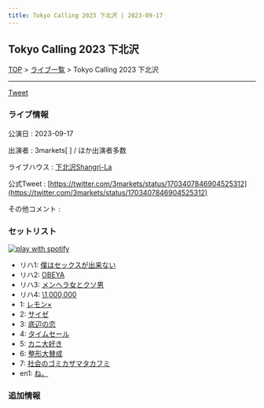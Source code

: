 ```yaml
---
title: Tokyo Calling 2023 下北沢 | 2023-09-17
---
```

## Tokyo Calling 2023 下北沢

[TOP](/setlist/) > [ライブ一覧](lives.html) > Tokyo Calling 2023 下北沢

___

<a href="https://twitter.com/share?ref_src=twsrc%5Etfw" data-text="3markets[ ]セットリスト > Tokyo Calling 2023 下北沢" class="twitter-share-button" data-via="3markets" data-hashtags="3markets" data-related="3markets" data-show-count="false">Tweet</a>

### ライブ情報

公演日
:    2023-09-17

出演者
:    3markets[ ] / ほか出演者多数

ライブハウス
:    [下北沢Shangri-La](livehouse012.html)

公式Tweet
:    [https://twitter.com/3markets/status/1703407846904525312](https://twitter.com/3markets/status/1703407846904525312)

その他コメント
:    

### セットリスト


[![play with spotify](images/spotify-icon.png)](https://open.spotify.com/playlist/1jv6dCbYLHhKMPAW8izWAd)



*  リハ1: [僕はセックスが出来ない](song006.html)
*  リハ2: [OBEYA](song021.html)
*  リハ3: [メンヘラ女とクソ男](song072.html)
*  リハ4: [\1,000,000](song022.html)
*  1: [レモン×](song003.html)
*  2: [サイゼ](song004.html)
*  3: [底辺の恋](song008.html)
*  4: [タイムセール](song007.html)
*  5: [カニ大好き](song079.html)
*  6: [整形大賛成](song005.html)
*  7: [社会のゴミカザマタカフミ](song002.html)
*  en1: [ね。](song076.html)


### 追加情報






<script async src="https://platform.twitter.com/widgets.js" charset="utf-8"></script>
